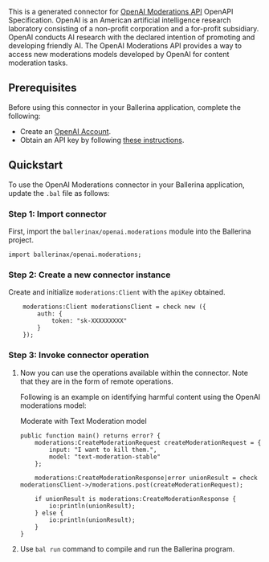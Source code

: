 This is a generated connector for [OpenAI Moderations API](https://beta.openai.com/docs/api-reference/moderations) OpenAPI Specification. OpenAI is an American artificial intelligence research laboratory consisting of a non-profit corporation and a for-profit subsidiary. OpenAI conducts AI research with the declared intention of promoting and developing friendly AI. The OpenAI Moderations API provides a way to access new moderations models developed by OpenAI for content moderation tasks.

## Prerequisites

Before using this connector in your Ballerina application, complete the following:

* Create an [OpenAI Account](https://beta.openai.com/signup/).
* Obtain an API key by following [these instructions](https://platform.openai.com/docs/api-reference/authentication).

## Quickstart

To use the OpenAI Moderations connector in your Ballerina application, update the `.bal` file as follows:

### Step 1: Import connector
First, import the `ballerinax/openai.moderations` module into the Ballerina project.

```ballerina
import ballerinax/openai.moderations;
```

### Step 2: Create a new connector instance
Create and initialize `moderations:Client` with the `apiKey` obtained.
```ballerina
    moderations:Client moderationsClient = check new ({
        auth: {
            token: "sk-XXXXXXXXX"
        }
    });
```

### Step 3: Invoke connector operation
1. Now you can use the operations available within the connector. Note that they are in the form of remote operations.

    Following is an example on identifying harmful content using the OpenAI moderations model:

    Moderate with Text Moderation model

    ```ballerina
    public function main() returns error? {
        moderations:CreateModerationRequest createModerationRequest = {
            input: "I want to kill them.",
            model: "text-moderation-stable"
        };

        moderations:CreateModerationResponse|error unionResult = check moderationsClient->/moderations.post(createModerationRequest);

        if unionResult is moderations:CreateModerationResponse {
            io:println(unionResult);
        } else {
            io:println(unionResult);
        }
    }
    ``` 
2. Use `bal run` command to compile and run the Ballerina program.